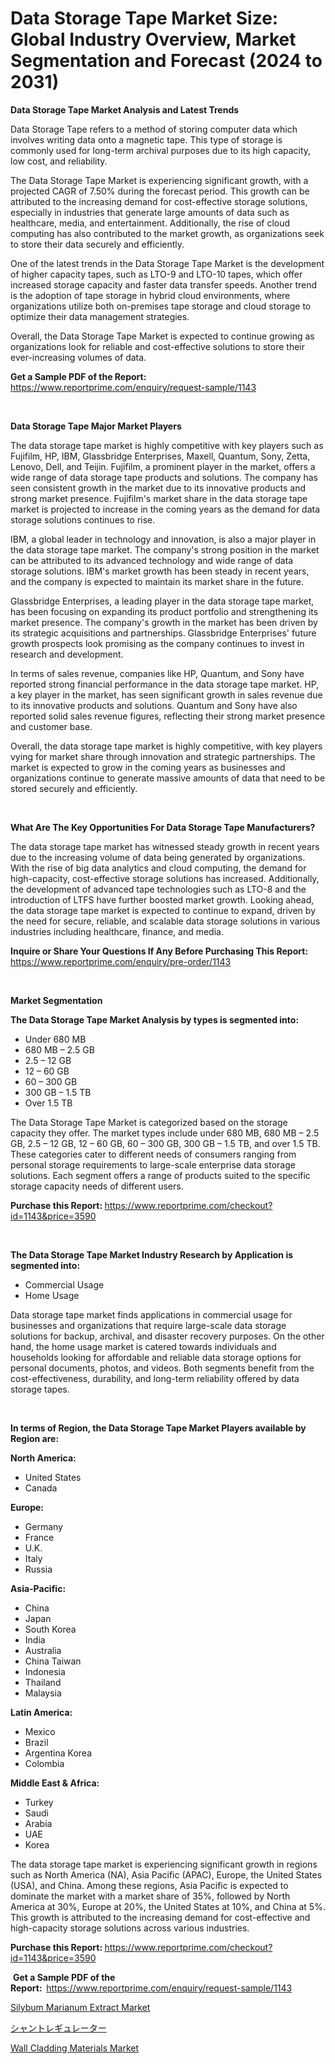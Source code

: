 <p><h1>Data Storage Tape Market Size: Global Industry Overview, Market Segmentation and Forecast (2024 to 2031)</h1></p><p><strong>Data Storage Tape Market Analysis and Latest Trends</strong></p>
<p><p>Data Storage Tape refers to a method of storing computer data which involves writing data onto a magnetic tape. This type of storage is commonly used for long-term archival purposes due to its high capacity, low cost, and reliability.</p><p>The Data Storage Tape Market is experiencing significant growth, with a projected CAGR of 7.50% during the forecast period. This growth can be attributed to the increasing demand for cost-effective storage solutions, especially in industries that generate large amounts of data such as healthcare, media, and entertainment. Additionally, the rise of cloud computing has also contributed to the market growth, as organizations seek to store their data securely and efficiently.</p><p>One of the latest trends in the Data Storage Tape Market is the development of higher capacity tapes, such as LTO-9 and LTO-10 tapes, which offer increased storage capacity and faster data transfer speeds. Another trend is the adoption of tape storage in hybrid cloud environments, where organizations utilize both on-premises tape storage and cloud storage to optimize their data management strategies.</p><p>Overall, the Data Storage Tape Market is expected to continue growing as organizations look for reliable and cost-effective solutions to store their ever-increasing volumes of data.</p></p>
<p><strong>Get a Sample PDF of the Report:&nbsp;</strong> <a href="https://www.reportprime.com/enquiry/request-sample/1143">https://www.reportprime.com/enquiry/request-sample/1143</a></p>
<p>&nbsp;</p>
<p><strong>Data Storage Tape Major Market Players</strong></p>
<p><p>The data storage tape market is highly competitive with key players such as Fujifilm, HP, IBM, Glassbridge Enterprises, Maxell, Quantum, Sony, Zetta, Lenovo, Dell, and Teijin. Fujifilm, a prominent player in the market, offers a wide range of data storage tape products and solutions. The company has seen consistent growth in the market due to its innovative products and strong market presence. Fujifilm's market share in the data storage tape market is projected to increase in the coming years as the demand for data storage solutions continues to rise.</p><p>IBM, a global leader in technology and innovation, is also a major player in the data storage tape market. The company's strong position in the market can be attributed to its advanced technology and wide range of data storage solutions. IBM's market growth has been steady in recent years, and the company is expected to maintain its market share in the future.</p><p>Glassbridge Enterprises, a leading player in the data storage tape market, has been focusing on expanding its product portfolio and strengthening its market presence. The company's growth in the market has been driven by its strategic acquisitions and partnerships. Glassbridge Enterprises' future growth prospects look promising as the company continues to invest in research and development.</p><p>In terms of sales revenue, companies like HP, Quantum, and Sony have reported strong financial performance in the data storage tape market. HP, a key player in the market, has seen significant growth in sales revenue due to its innovative products and solutions. Quantum and Sony have also reported solid sales revenue figures, reflecting their strong market presence and customer base.</p><p>Overall, the data storage tape market is highly competitive, with key players vying for market share through innovation and strategic partnerships. The market is expected to grow in the coming years as businesses and organizations continue to generate massive amounts of data that need to be stored securely and efficiently.</p></p>
<p>&nbsp;</p>
<p><strong>What Are The Key Opportunities For Data Storage Tape Manufacturers?</strong></p>
<p><p>The data storage tape market has witnessed steady growth in recent years due to the increasing volume of data being generated by organizations. With the rise of big data analytics and cloud computing, the demand for high-capacity, cost-effective storage solutions has increased. Additionally, the development of advanced tape technologies such as LTO-8 and the introduction of LTFS have further boosted market growth. Looking ahead, the data storage tape market is expected to continue to expand, driven by the need for secure, reliable, and scalable data storage solutions in various industries including healthcare, finance, and media.</p></p>
<p><strong>Inquire or Share Your Questions If Any Before Purchasing This Report:</strong> <a href="https://www.reportprime.com/enquiry/pre-order/1143">https://www.reportprime.com/enquiry/pre-order/1143</a></p>
<p>&nbsp;</p>
<p><strong>Market Segmentation</strong></p>
<p><strong>The Data Storage Tape Market Analysis by types is segmented into:</strong></p>
<p><ul><li>Under 680 MB</li><li>680 MB – 2.5 GB</li><li>2.5 – 12 GB</li><li>12 – 60 GB</li><li>60 – 300 GB</li><li>300 GB – 1.5 TB</li><li>Over 1.5 TB</li></ul></p>
<p><p>The Data Storage Tape Market is categorized based on the storage capacity they offer. The market types include under 680 MB, 680 MB – 2.5 GB, 2.5 – 12 GB, 12 – 60 GB, 60 – 300 GB, 300 GB – 1.5 TB, and over 1.5 TB. These categories cater to different needs of consumers ranging from personal storage requirements to large-scale enterprise data storage solutions. Each segment offers a range of products suited to the specific storage capacity needs of different users.</p></p>
<p><strong>Purchase this Report:&nbsp;</strong><a href="https://www.reportprime.com/checkout?id=1143&price=3590">https://www.reportprime.com/checkout?id=1143&price=3590</a></p>
<p>&nbsp;</p>
<p><strong>The Data Storage Tape Market Industry Research by Application is segmented into:</strong></p>
<p><ul><li>Commercial Usage</li><li>Home Usage</li></ul></p>
<p><p>Data storage tape market finds applications in commercial usage for businesses and organizations that require large-scale data storage solutions for backup, archival, and disaster recovery purposes. On the other hand, the home usage market is catered towards individuals and households looking for affordable and reliable data storage options for personal documents, photos, and videos. Both segments benefit from the cost-effectiveness, durability, and long-term reliability offered by data storage tapes.</p></p>
<p>&nbsp;</p>
<p><strong>In terms of Region, the Data Storage Tape Market Players available by Region are:</strong></p>
<p>
    <p> <strong> North America: </strong>
        <ul>
            <li>United States</li>
            <li>Canada</li>
        </ul>
        </p> 
    <p> <strong> Europe: </strong>
        <ul>
            <li>Germany</li>
            <li>France</li>
            <li>U.K.</li>
            <li>Italy</li>
            <li>Russia</li>
        </ul>
        </p> 
    <p> <strong> Asia-Pacific: </strong>
        <ul>
            <li>China</li>
            <li>Japan</li>
            <li>South Korea</li>
            <li>India</li>
            <li>Australia</li>
            <li>China Taiwan</li>
            <li>Indonesia</li>
            <li>Thailand</li>
            <li>Malaysia</li>
        </ul>
        </p> 
    <p> <strong> Latin America: </strong>
        <ul>
            <li>Mexico</li>
            <li>Brazil</li>
            <li>Argentina Korea</li>
            <li>Colombia</li>
        </ul>
        </p> 
    <p> <strong> Middle East & Africa: </strong>
        <ul>
            <li>Turkey</li>
            <li>Saudi</li>
            <li>Arabia</li>
            <li>UAE</li>
            <li>Korea</li>
        </ul>
    </p>
    </p>
<p><p>The data storage tape market is experiencing significant growth in regions such as North America (NA), Asia Pacific (APAC), Europe, the United States (USA), and China. Among these regions, Asia Pacific is expected to dominate the market with a market share of 35%, followed by North America at 30%, Europe at 20%, the United States at 10%, and China at 5%. This growth is attributed to the increasing demand for cost-effective and high-capacity storage solutions across various industries.</p></p>
<p><strong>Purchase this Report: </strong><a href="https://www.reportprime.com/checkout?id=1143&price=3590">https://www.reportprime.com/checkout?id=1143&price=3590</a></p>
<p>&nbsp;<strong>Get a Sample PDF of the Report:&nbsp;&nbsp;</strong><a href="https://www.reportprime.com/enquiry/request-sample/1143">https://www.reportprime.com/enquiry/request-sample/1143</a></p>
<p><strong></strong></p>
<p><p><a href="https://gentle-editor-9db.notion.site/Silybum-Marianum-Extract-Market-Analysis-and-Market-Size-Global-Industry-Overview-Market-Segmentat-b5b058d2b9a34c63bf3c7da0ddd68385">Silybum Marianum Extract Market</a></p><p><a href="https://github.com/schmahlson/Market-Research-Report-List-1/blob/main/64675248914.md">シャントレギュレーター</a></p><p><a href="https://frill-swim-3cd.notion.site/Wall-Cladding-Materials-Market-Size-Reflecting-a-Forecast-Till-2031-Market-By-Type-By-Application--49796fc70f154e7db944ea8add634e32">Wall Cladding Materials Market</a></p></p>